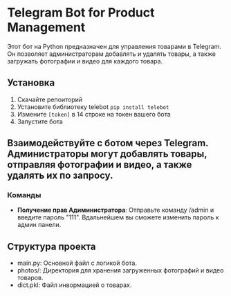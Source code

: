 # Telegram Bot for Product Management

Этот бот на Python предназначен для управления товарами в Telegram. Он позволяет администраторам добавлять и удалять товары, а также загружать фотографии и видео для каждого товара.

## Установка

1. Скачайте репоиторий
2. Установите библиотеку telebot `pip install telebot`
3. Измените `[token]` в 14 строке на токен вашего бота
4. Запустите бота

## Взаимодействуйте с ботом через Telegram. Администраторы могут добавлять товары, отправляя фотографии и видео, а также удалять их по запросу.

### Команды
- **Получение прав Адиминистратора**: Отправьте команду /admin и введите пароль "111". Вдальнейшем вы сможете изменить пароль к админ панели.

## Структура проекта

- main.py: Основной файл с логикой бота.
- photos/: Директория для хранения загруженных фотографий и видео товаров.
- dict.pkl: Файл инвормацией о товарах.
